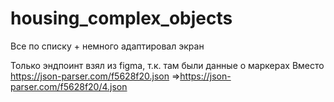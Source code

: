 # housing_complex_objects

Все по списку + немного адаптировал экран

Только эндпоинт взял из figma, т.к. там были данные о маркерах 
Вместо https://json-parser.com/f5628f20.json
=>https://json-parser.com/f5628f20/4.json